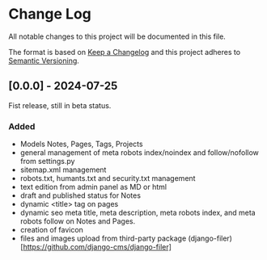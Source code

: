 # Change Log

All notable changes to this project will be documented in this file.

The format is based on [Keep a Changelog](http://keepachangelog.com/)
and this project adheres to [Semantic Versioning](http://semver.org/).

## [0.0.0] - 2024-07-25

Fist release, still in beta status.

### Added

- Models Notes, Pages, Tags, Projects
- general management of meta robots index/noindex and follow/nofollow from settings.py
- sitemap.xml management
- robots.txt, humants.txt and security.txt management
- text edition from admin panel as MD or html
- draft and published status for Notes
- dynamic \<title\> tag on pages
- dynamic seo meta title, meta description, meta robots index, and meta robots follow on Notes and Pages.
- creation of favicon
- files and images upload from third-party package (django-filer)[https://github.com/django-cms/django-filer]
